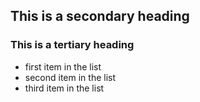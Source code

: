 ## This is a secondary heading
### This is a tertiary heading

* first item in the list
* second item in the list
* third item in the list
